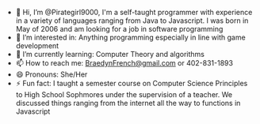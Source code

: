 - 👋 Hi, I’m @Pirategirl9000, I'm a self-taught programmer with experience in a variety of languages ranging from Java to Javascript. I was born in May of 2006 and am looking for a job in software programming
- 👀 I’m interested in: Anything programming especially in line with game development
- 🌱 I’m currently learning: Computer Theory and algorithms
- 📫 How to reach me: BraedynFrench@gmail.com or 402-831-1893
- 😄 Pronouns: She/Her
- ⚡ Fun fact: I taught a semester course on Computer Science Principles to High School Sophmores under the supervision of a teacher. We discussed things ranging from the internet all the way to functions in Javascript
